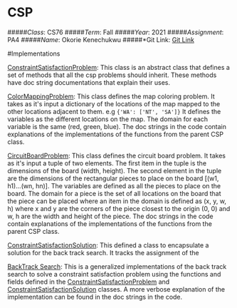# CSP
#####*Class*: CS76
#####*Term*: Fall
#####*Year*: 2021
#####*Assignment*: PA4
#####*Name*: Okorie Kenechukwu
#####*Git Link: [Git Link](https://github.com/rehoboth23/76pa4.git)


#Implementations

[ConstraintSatisfactionProblem](./constraint_satisfaction_problem.py):
    This class is an abstract class that defines a set of methods that all the csp problems should inherit. 
    These methods have doc string documentations that explain their uses.

[ColorMappingProblem](./map_coloring_problem.py):
    This class defines the map coloring problem. It takes as it's input a dictionary of the locations of the map 
    mapped to the other locations adjacent to them.
    e.g `{'WA': ['NT', 'SA']}`
    It defines the variables as the different locations on the map. The domain for each variable is the same 
    (red, green, blue). The doc strings in the code contain explanations of the implementations of the functions from 
    the parent CSP class.

[CircuitBoardProblem](./circuit_board_problem.py):
    This class defines the circuit board problem. It takes as it's input a tuple of two elements. The first item in the 
    tuple is the dimensions of the board (width, height). The second element in the tuple are the dimensions of the 
    rectangular pieces to place on the board [(w1, h1)...(wn, hn)]. The variables are defined as all the pieces to place 
    on the board. The domain for a piece is the set of all locations on the board that the piece can be placed where an 
    item in the domain is defined as (x, y, w, h) where x and y are the corners of the piece closest to the origin (0, 0)
    and w, h are the width and height of the piece. The doc strings in the code contain explanations of the implementations of the functions from 
    the parent CSP class.

[ConstraintSatisfactionSolution](./constrain_satisfactions_solution.py):
    This defined a class to encapsulate a solution for the back track search. It tracks the assignment of the 

[BackTrack Search](./constrain_satisfaction.py):
    This is a generalized implementations of the back track search to solve a constraint satisfaction problem using the
    functions and fields defined in the [ConstraintSatisfactionProblem](./constraint_satisfaction_problem.py) and
    [ConstraintSatisfactionSolution](./constrain_satisfactions_solution.py) classes. A more verbose explanation of the 
    implementation can be found in the doc strings in the code.
    